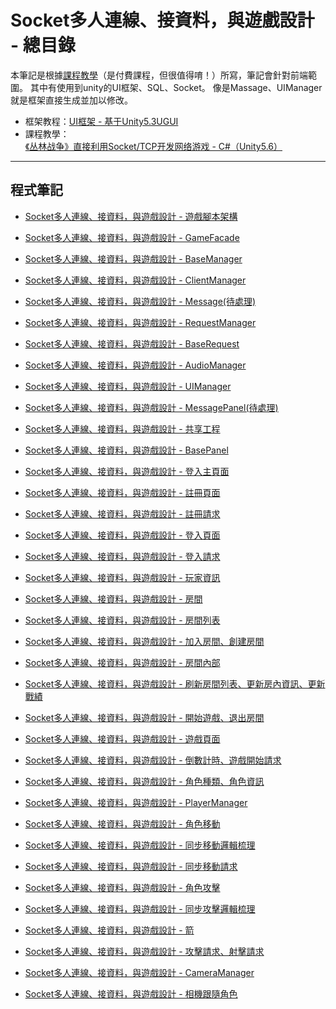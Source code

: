 # Socket多人連線、接資料，與遊戲設計 - 總目錄
本筆記是根據[課程教學](http://www.sikiedu.com/course/63)（是付費課程，但很值得唷！）所寫，筆記會針對前端範圍。
其中有使用到unity的UI框架、SQL、Socket。
像是Massage、UIManager就是框架直接生成並加以修改。
* 框架教程：[UI框架 - 基于Unity5.3UGUI](http://www.sikiedu.com/course/39)
* 課程教學：[《丛林战争》直接利用Socket/TCP开发网络游戏 - C#（Unity5.6）](http://www.sikiedu.com/course/63)



---
## 程式筆記
* [Socket多人連線、接資料，與遊戲設計 - 遊戲腳本架構](https://hackmd.io/KwG5bZ5iTi-IeWuN8LrKnw)
* [Socket多人連線、接資料，與遊戲設計 - GameFacade](https://hackmd.io/Zba4yNr7T3in1YEpZuOtXg)
* [Socket多人連線、接資料，與遊戲設計 - BaseManager](https://hackmd.io/ZPahjQRDR9ei5P0eOOYYKA)
* [Socket多人連線、接資料，與遊戲設計 - ClientManager](https://hackmd.io/Eijc9qUiS_-87ezIIPdpQw)
* [Socket多人連線、接資料，與遊戲設計 - Message(待處理)](https://hackmd.io/2eYKyfnCQKGP894UAnT8WA)
* [Socket多人連線、接資料，與遊戲設計 - RequestManager](https://hackmd.io/b8QJ1Qt5RQmO1tTDFvaLkg)
* [Socket多人連線、接資料，與遊戲設計 - BaseRequest](https://hackmd.io/qZO0M_r9SDqtCn6XgviC6w)
* [Socket多人連線、接資料，與遊戲設計 - AudioManager](https://hackmd.io/zbPv1Q3zSOWuy6SNl3w7qw)
* [Socket多人連線、接資料，與遊戲設計 - UIManager](https://hackmd.io/ItY6J9DQRQKMjB8r1wjTsQ)
* [Socket多人連線、接資料，與遊戲設計 - MessagePanel(待處理)](https://hackmd.io/4I-qNvZbS46Up_h1-Ur3uA)
* [Socket多人連線、接資料，與遊戲設計 - 共享工程](https://hackmd.io/ThlSiyDNTfOSIT_zNtQBbg)
* [Socket多人連線、接資料，與遊戲設計 - BasePanel](https://hackmd.io/osjSuKsNTrWGc5M25OlwbA)
* [Socket多人連線、接資料，與遊戲設計 - 登入主頁面](https://hackmd.io/pP69Qfu9SSyb7cgvPi5img?both)
* [Socket多人連線、接資料，與遊戲設計 - 註冊頁面](https://hackmd.io/YTTkfBADRCifDrYui63qGw)
* [Socket多人連線、接資料，與遊戲設計 - 註冊請求](https://hackmd.io/Kzg5eGsXQ6qP_rmkpEOfcA)
* [Socket多人連線、接資料，與遊戲設計 - 登入頁面](https://hackmd.io/Rz0mlODySFq7X_nwz38KmA)
* [Socket多人連線、接資料，與遊戲設計 - 登入請求](https://hackmd.io/7i5ZYOjkRVipR8LzgPkGoQ)
* [Socket多人連線、接資料，與遊戲設計 - 玩家資訊](https://hackmd.io/Dma0PTSfR-qSvx5QrmYrwQ)
* [Socket多人連線、接資料，與遊戲設計 - 房間](https://hackmd.io/u4pvfyWCRTmoC4YuD79gVQ)
* [Socket多人連線、接資料，與遊戲設計 - 房間列表](https://hackmd.io/UciIioaSR5i0k3_EzFnIwg)
* [Socket多人連線、接資料，與遊戲設計 - 加入房間、創建房間](https://hackmd.io/s-5T1eB3RYOOG257pZFtbw?both)
* [Socket多人連線、接資料，與遊戲設計 - 房間內部](https://hackmd.io/JA1F2Ji4RaaS8kVVeeH1Iw?both)
* [Socket多人連線、接資料，與遊戲設計 - 刷新房間列表、更新房內資訊、更新戰績](https://hackmd.io/7oJuEF-CTyqGZ9g3SgX4CQ)
* [Socket多人連線、接資料，與遊戲設計 - 開始遊戲、退出房間](https://hackmd.io/SLM6tupyTMKFGty9ZnwSLw?both)
* [Socket多人連線、接資料，與遊戲設計 - 遊戲頁面](https://hackmd.io/mneOzB2bSTumySIrL1K70Q)
* [Socket多人連線、接資料，與遊戲設計 - 倒數計時、遊戲開始請求](https://hackmd.io/2F5B-WHHQjiAlyXdbRzxRw?both)
* [Socket多人連線、接資料，與遊戲設計 - 角色種類、角色資訊](https://hackmd.io/v9uEoPGYReGW16kS8GKGDA)
* [Socket多人連線、接資料，與遊戲設計 - PlayerManager](https://hackmd.io/7AQfD23JTWeHFQV8uIzUJA?both)
* [Socket多人連線、接資料，與遊戲設計 - 角色移動](https://hackmd.io/7AQfD23JTWeHFQV8uIzUJA?both)
* [Socket多人連線、接資料，與遊戲設計 - 同步移動邏輯梳理](https://hackmd.io/7VxWPzARTxGWcqN8B5Xxag)
* [Socket多人連線、接資料，與遊戲設計 - 同步移動請求](https://hackmd.io/fO1LkgbASKWt6Bmwh7jLKw)
* [Socket多人連線、接資料，與遊戲設計 - 角色攻擊](https://hackmd.io/zDO3I5VhTCeNaQC_Yv8QKA)
* [Socket多人連線、接資料，與遊戲設計 - 同步攻擊邏輯梳理](https://hackmd.io/nZ_zAIvDQTCrIJQd1ZM9FQ)
* [Socket多人連線、接資料，與遊戲設計 - 箭](https://hackmd.io/LC1w1gIQQfeSm-CI6N5Dgw)
* [Socket多人連線、接資料，與遊戲設計 - 攻擊請求、射擊請求](https://hackmd.io/oc_UijQQQ5mIwY_FmOZUnw)

* [Socket多人連線、接資料，與遊戲設計 - CameraManager](https://hackmd.io/a4sYNhHETr6o01ozhNyg_A)
* [Socket多人連線、接資料，與遊戲設計 - 相機跟隨角色](https://hackmd.io/cI5w7GIWQWSH1abb3hdgMg)

